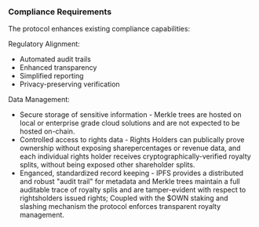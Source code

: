 ### Compliance Requirements

The protocol enhances existing compliance capabilities:

Regulatory Alignment:
- Automated audit trails
- Enhanced transparency
- Simplified reporting
- Privacy-preserving verification

Data Management:
- Secure storage of sensitive information - Merkle trees are hosted on local or enterprise grade cloud solutions and are not expected to be hosted on-chain.
- Controlled access to rights data - Rights Holders can publically prove ownership without exposing sharepercentages or revenue data, and each individual rights holder receives cryptographically-verified royalty splits, without being exposed other shareholder splits.
- Enganced, standardized record keeping - IPFS provides a distributed and robust "audit trail" for metadata and Merkle trees maintain a full auditable trace of royalty splis and are tamper-evident with respect to rightsholders issued rights; Coupled with the $OWN staking and slashing mechanism the protocol enforces transparent royalty management.
